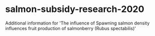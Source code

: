 # salmon-subsidy-research-2020
Additional information for 'The influence of Spawning salmon density influences fruit production of salmonberry (Rubus spectabilis)'
